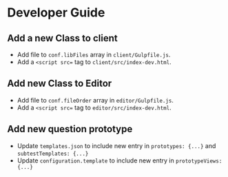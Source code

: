 # Developer Guide

## Add a new Class to client
- Add file to `conf.libFiles` array in `client/Gulpfile.js`.
- Add a `<script src=` tag to `client/src/index-dev.html`.

## Add new Class to Editor
- Add file to `conf.fileOrder` array in `editor/Gulpfile.js`.
- Add a `<script src=` tag to `editor/src/index-dev.html`.


## Add new question prototype
- Update `templates.json` to include new entry in `prototypes: {...}` and `subtestTemplates: {...}`
- Update `configuration.template` to include new entry in `prototypeViews: {...}`
